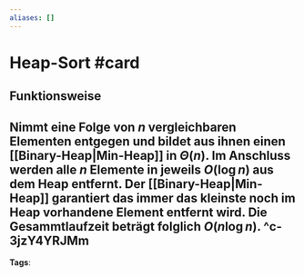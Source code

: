 ```yaml
---
aliases: []
---
```


# Heap-Sort #card
## Funktionsweise
Nimmt eine Folge von $n$ vergleichbaren Elementen entgegen und bildet aus ihnen einen [[Binary-Heap|Min-Heap]] in $\Theta(n)$. Im Anschluss werden alle $n$ Elemente in jeweils $O(\log n)$ aus dem Heap entfernt. Der [[Binary-Heap|Min-Heap]] garantiert das immer das kleinste noch im Heap vorhandene Element entfernt wird. Die Gesammtlaufzeit beträgt folglich $O(n \log n).$
^c-3jzY4YRJMm
---
**Tags**: 